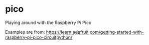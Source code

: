 # pico
Playing around with the Raspberry Pi Pico

Examples are from:  https://learn.adafruit.com/getting-started-with-raspberry-pi-pico-circuitpython/

